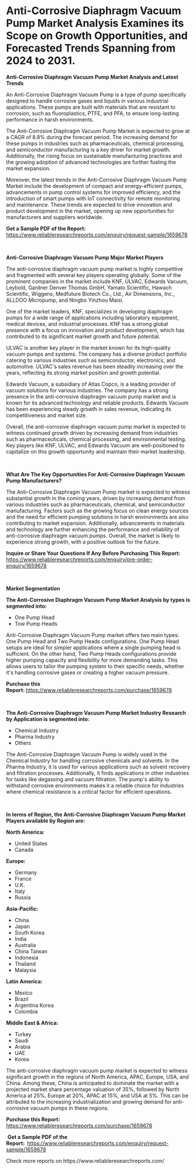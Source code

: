 <p><h1>Anti-Corrosive Diaphragm Vacuum Pump Market Analysis Examines its Scope on Growth Opportunities, and Forecasted Trends Spanning from 2024 to 2031.</h1></p><p><strong>Anti-Corrosive Diaphragm Vacuum Pump Market Analysis and Latest Trends</strong></p>
<p><p>An Anti-Corrosive Diaphragm Vacuum Pump is a type of pump specifically designed to handle corrosive gases and liquids in various industrial applications. These pumps are built with materials that are resistant to corrosion, such as fluoroplastics, PTFE, and PFA, to ensure long-lasting performance in harsh environments.</p><p>The Anti-Corrosive Diaphragm Vacuum Pump Market is expected to grow at a CAGR of 8.8% during the forecast period. The increasing demand for these pumps in industries such as pharmaceuticals, chemical processing, and semiconductor manufacturing is a key driver for market growth. Additionally, the rising focus on sustainable manufacturing practices and the growing adoption of advanced technologies are further fueling the market expansion.</p><p>Moreover, the latest trends in the Anti-Corrosive Diaphragm Vacuum Pump Market include the development of compact and energy-efficient pumps, advancements in pump control systems for improved efficiency, and the introduction of smart pumps with IoT connectivity for remote monitoring and maintenance. These trends are expected to drive innovation and product development in the market, opening up new opportunities for manufacturers and suppliers worldwide.</p></p>
<p><strong>Get a Sample PDF of the Report:&nbsp;</strong> <a href="https://www.reliableresearchreports.com/enquiry/request-sample/1659678">https://www.reliableresearchreports.com/enquiry/request-sample/1659678</a></p>
<p>&nbsp;</p>
<p><strong>Anti-Corrosive Diaphragm Vacuum Pump Major Market Players</strong></p>
<p><p>The anti-corrosive diaphragm vacuum pump market is highly competitive and fragmented with several key players operating globally. Some of the prominent companies in the market include KNF, ULVAC, Edwards Vacuum, Leybold, Gardner Denver Thomas GmbH, Yamato Scientific, Hawach Scientific, Wiggens, Medfuture Biotech Co., Ltd., Air Dimensions, Inc., ALLDOO Micropump, and Ningbo Yinzhou Maisi.</p><p>One of the market leaders, KNF, specializes in developing diaphragm pumps for a wide range of applications including laboratory equipment, medical devices, and industrial processes. KNF has a strong global presence with a focus on innovation and product development, which has contributed to its significant market growth and future potential.</p><p>ULVAC is another key player in the market known for its high-quality vacuum pumps and systems. The company has a diverse product portfolio catering to various industries such as semiconductor, electronics, and automotive. ULVAC's sales revenue has been steadily increasing over the years, reflecting its strong market position and growth potential.</p><p>Edwards Vacuum, a subsidiary of Atlas Copco, is a leading provider of vacuum solutions for various industries. The company has a strong presence in the anti-corrosive diaphragm vacuum pump market and is known for its advanced technology and reliable products. Edwards Vacuum has been experiencing steady growth in sales revenue, indicating its competitiveness and market size.</p><p>Overall, the anti-corrosive diaphragm vacuum pump market is expected to witness continued growth driven by increasing demand from industries such as pharmaceuticals, chemical processing, and environmental testing. Key players like KNF, ULVAC, and Edwards Vacuum are well-positioned to capitalize on this growth opportunity and maintain their market leadership.</p></p>
<p>&nbsp;</p>
<p><strong>What Are The Key Opportunities For Anti-Corrosive Diaphragm Vacuum Pump Manufacturers?</strong></p>
<p><p>The Anti-Corrosive Diaphragm Vacuum Pump market is expected to witness substantial growth in the coming years, driven by increasing demand from various industries such as pharmaceuticals, chemical, and semiconductor manufacturing. Factors such as the growing focus on clean energy sources and the need for efficient pumping solutions in harsh environments are also contributing to market expansion. Additionally, advancements in materials and technology are further enhancing the performance and reliability of anti-corrosive diaphragm vacuum pumps. Overall, the market is likely to experience strong growth, with a positive outlook for the future.</p></p>
<p><strong>Inquire or Share Your Questions If Any Before Purchasing This Report:</strong> <a href="https://www.reliableresearchreports.com/enquiry/pre-order-enquiry/1659678">https://www.reliableresearchreports.com/enquiry/pre-order-enquiry/1659678</a></p>
<p>&nbsp;</p>
<p><strong>Market Segmentation</strong></p>
<p><strong>The Anti-Corrosive Diaphragm Vacuum Pump Market Analysis by types is segmented into:</strong></p>
<p><ul><li>One Pump Head</li><li>Tow Pump Heads</li></ul></p>
<p><p>Anti-Corrosive Diaphragm Vacuum Pump market offers two main types: One Pump Head and Two Pump Heads configurations. One Pump Head setups are ideal for simpler applications where a single pumping head is sufficient. On the other hand, Two Pump Heads configurations provide higher pumping capacity and flexibility for more demanding tasks. This allows users to tailor the pumping system to their specific needs, whether it's handling corrosive gases or creating a higher vacuum pressure.</p></p>
<p><strong>Purchase this Report:&nbsp;</strong><a href="https://www.reliableresearchreports.com/purchase/1659678">https://www.reliableresearchreports.com/purchase/1659678</a></p>
<p>&nbsp;</p>
<p><strong>The Anti-Corrosive Diaphragm Vacuum Pump Market Industry Research by Application is segmented into:</strong></p>
<p><ul><li>Chemical Industry</li><li>Pharma Industry</li><li>Others</li></ul></p>
<p><p>The Anti-Corrosive Diaphragm Vacuum Pump is widely used in the Chemical Industry for handling corrosive chemicals and solvents. In the Pharma Industry, it is used for various applications such as solvent recovery and filtration processes. Additionally, it finds applications in other industries for tasks like degassing and vacuum filtration. The pump's ability to withstand corrosive environments makes it a reliable choice for industries where chemical resistance is a critical factor for efficient operations.</p></p>
<p>&nbsp;</p>
<p><strong>In terms of Region, the Anti-Corrosive Diaphragm Vacuum Pump Market Players available by Region are:</strong></p>
<p>
    <p> <strong> North America: </strong>
        <ul>
            <li>United States</li>
            <li>Canada</li>
        </ul>
        </p> 
    <p> <strong> Europe: </strong>
        <ul>
            <li>Germany</li>
            <li>France</li>
            <li>U.K.</li>
            <li>Italy</li>
            <li>Russia</li>
        </ul>
        </p> 
    <p> <strong> Asia-Pacific: </strong>
        <ul>
            <li>China</li>
            <li>Japan</li>
            <li>South Korea</li>
            <li>India</li>
            <li>Australia</li>
            <li>China Taiwan</li>
            <li>Indonesia</li>
            <li>Thailand</li>
            <li>Malaysia</li>
        </ul>
        </p> 
    <p> <strong> Latin America: </strong>
        <ul>
            <li>Mexico</li>
            <li>Brazil</li>
            <li>Argentina Korea</li>
            <li>Colombia</li>
        </ul>
        </p> 
    <p> <strong> Middle East & Africa: </strong>
        <ul>
            <li>Turkey</li>
            <li>Saudi</li>
            <li>Arabia</li>
            <li>UAE</li>
            <li>Korea</li>
        </ul>
    </p>
    </p>
<p><p>The anti-corrosive diaphragm vacuum pump market is expected to witness significant growth in the regions of North America, APAC, Europe, USA, and China. Among these, China is anticipated to dominate the market with a projected market share percentage valuation of 35%, followed by North America at 25%, Europe at 20%, APAC at 15%, and USA at 5%. This can be attributed to the increasing industrialization and growing demand for anti-corrosive vacuum pumps in these regions.</p></p>
<p><strong>Purchase this Report: </strong><a href="https://www.reliableresearchreports.com/purchase/1659678">https://www.reliableresearchreports.com/purchase/1659678</a></p>
<p>&nbsp;<strong>Get a Sample PDF of the Report:&nbsp;&nbsp;</strong><a href="https://www.reliableresearchreports.com/enquiry/request-sample/1659678">https://www.reliableresearchreports.com/enquiry/request-sample/1659678</a></p>
<p><strong></strong></p>
<p>Check more reports on https://www.reliableresearchreports.com/</p>